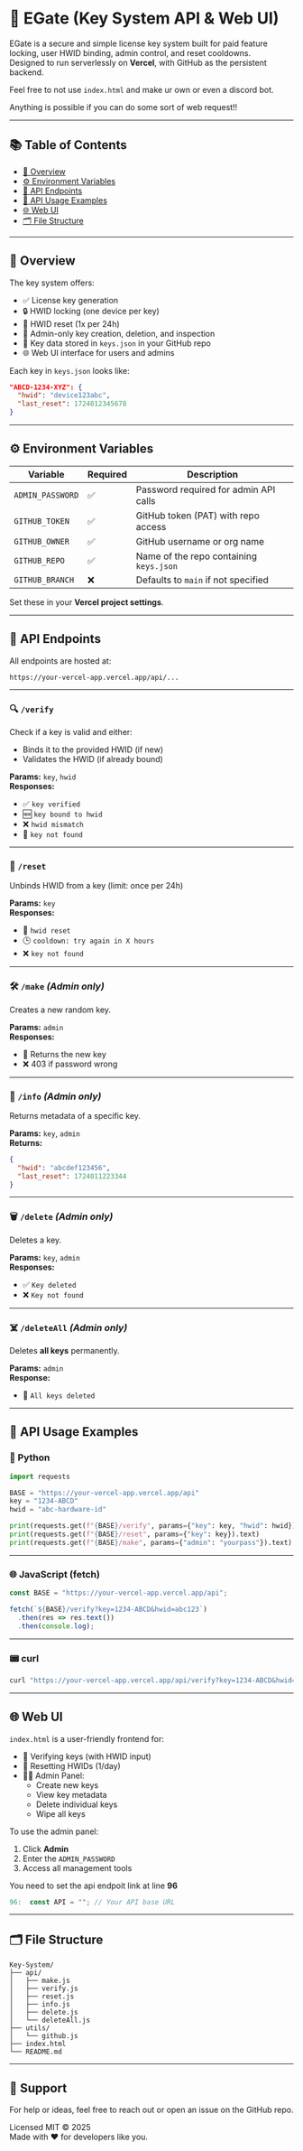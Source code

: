 # 🔐 EGate (Key System API & Web UI)

EGate is a secure and simple license key system built for paid feature locking, user HWID binding, admin control, and reset cooldowns.  
Designed to run serverlessly on **Vercel**, with GitHub as the persistent backend.


Feel free to not use `index.html` and make ur own or even a discord bot.

Anything is possible if you can do some sort of web request!!

---

## 📚 Table of Contents

- [🧩 Overview](#-overview)
- [⚙️ Environment Variables](#️-environment-variables)
- [📡 API Endpoints](#-api-endpoints)
- [🧪 API Usage Examples](#-api-usage-examples)
- [🌐 Web UI](#-web-ui)
- [🗂️ File Structure](#️-file-structure)

---

## 🧩 Overview

The key system offers:

- ✅ License key generation
- 🔒 HWID locking (one device per key)
- 🔁 HWID reset (1x per 24h)
- 🧠 Admin-only key creation, deletion, and inspection
- 💾 Key data stored in `keys.json` in your GitHub repo
- 🌐 Web UI interface for users and admins

Each key in `keys.json` looks like:

```json
"ABCD-1234-XYZ": {
  "hwid": "device123abc",
  "last_reset": 1724012345678
}
```

---

## ⚙️ Environment Variables

| Variable         | Required | Description                                      |
|------------------|----------|--------------------------------------------------|
| `ADMIN_PASSWORD` | ✅       | Password required for admin API calls            |
| `GITHUB_TOKEN`   | ✅       | GitHub token (PAT) with repo access              |
| `GITHUB_OWNER`   | ✅       | GitHub username or org name                      |
| `GITHUB_REPO`    | ✅       | Name of the repo containing `keys.json`          |
| `GITHUB_BRANCH`  | ❌       | Defaults to `main` if not specified              |

Set these in your **Vercel project settings**.

---

## 📡 API Endpoints

All endpoints are hosted at:

```
https://your-vercel-app.vercel.app/api/...
```

---

### 🔍 `/verify`

Check if a key is valid and either:
- Binds it to the provided HWID (if new)
- Validates the HWID (if already bound)

**Params:** `key`, `hwid`  
**Responses:**
- ✅ `key verified`
- 🆕 `key bound to hwid`
- ❌ `hwid mismatch`
- 🚫 `key not found`

---

### 🔁 `/reset`

Unbinds HWID from a key (limit: once per 24h)

**Params:** `key`  
**Responses:**
- 🔄 `hwid reset`
- 🕒 `cooldown: try again in X hours`
- ❌ `key not found`

---

### 🛠️ `/make` *(Admin only)*

Creates a new random key.

**Params:** `admin`  
**Responses:**
- 🔑 Returns the new key
- ❌ 403 if password wrong

---

### 🔎 `/info` *(Admin only)*

Returns metadata of a specific key.

**Params:** `key`, `admin`  
**Returns:**
```json
{
  "hwid": "abcdef123456",
  "last_reset": 1724011223344
}
```

---

### 🗑️ `/delete` *(Admin only)*

Deletes a key.

**Params:** `key`, `admin`  
**Responses:**
- ✅ `Key deleted`
- ❌ `Key not found`

---

### ☠️ `/deleteAll` *(Admin only)*

Deletes **all keys** permanently.

**Params:** `admin`  
**Response:**  
- 🧨 `All keys deleted`

---

## 🧪 API Usage Examples

### 🐍 Python

```python
import requests

BASE = "https://your-vercel-app.vercel.app/api"
key = "1234-ABCD"
hwid = "abc-hardware-id"

print(requests.get(f"{BASE}/verify", params={"key": key, "hwid": hwid}).text)
print(requests.get(f"{BASE}/reset", params={"key": key}).text)
print(requests.get(f"{BASE}/make", params={"admin": "yourpass"}).text)
```

---

### 🌐 JavaScript (fetch)

```js
const BASE = "https://your-vercel-app.vercel.app/api";

fetch(`${BASE}/verify?key=1234-ABCD&hwid=abc123`)
  .then(res => res.text())
  .then(console.log);
```

---

### 📟 curl

```bash
curl "https://your-vercel-app.vercel.app/api/verify?key=1234-ABCD&hwid=abc123"
```

---

## 🌐 Web UI

`index.html` is a user-friendly frontend for:

- 🔐 Verifying keys (with HWID input)
- 🔁 Resetting HWIDs (1/day)
- 🧑‍💼 Admin Panel:
  - Create new keys
  - View key metadata
  - Delete individual keys
  - Wipe all keys

To use the admin panel:
1. Click **Admin**
2. Enter the `ADMIN_PASSWORD`
3. Access all management tools

You need to set the api endpoit link at line **96**
```js
96:  const API = ""; // Your API base URL
```

---

## 🗂️ File Structure

```
Key-System/
├── api/
│   ├── make.js
│   ├── verify.js
│   ├── reset.js
│   ├── info.js
│   ├── delete.js
│   └── deleteAll.js
├── utils/
│   └── github.js
├── index.html
└── README.md
```

---

## 💬 Support

For help or ideas, feel free to reach out or open an issue on the GitHub repo.

Licensed MIT © 2025  
Made with ❤️ for developers like you.
